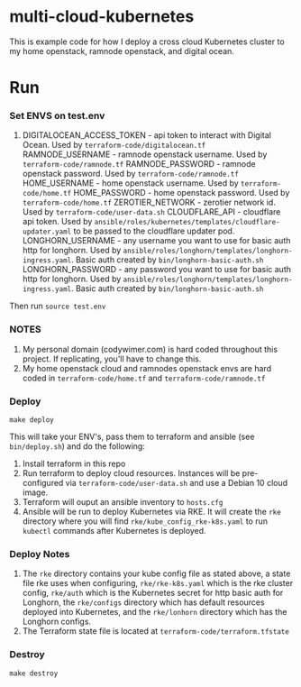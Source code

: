 # multi-cloud-kubernetes
This is example code for how I deploy a cross cloud Kubernetes cluster to my home openstack, ramnode openstack, and digital ocean.

# Run
### Set ENVS on test.env
1. DIGITALOCEAN_ACCESS_TOKEN - api token to interact with Digital Ocean. Used by `terraform-code/digitalocean.tf`
RAMNODE_USERNAME - ramnode openstack username. Used by `terraform-code/ramnode.tf`
RAMNODE_PASSWORD - ramnode openstack password. Used by `terraform-code/ramnode.tf`
HOME_USERNAME - home openstack username. Used by `terraform-code/home.tf`
HOME_PASSWORD - home openstack password. Used by `terraform-code/home.tf`
ZEROTIER_NETWORK - zerotier network id. Used by `terraform-code/user-data.sh`
CLOUDFLARE_API - cloudflare api token. Used by `ansible/roles/kubernetes/templates/cloudflare-updater.yaml` to be passed to the cloudflare updater pod.
LONGHORN_USERNAME - any username you want to use for basic auth http for longhorn. Used by `ansible/roles/longhorn/templates/longhorn-ingress.yaml`. Basic auth created by `bin/longhorn-basic-auth.sh`
LONGHORN_PASSWORD - any password you want to use for basic auth http for longhorn. Used by `ansible/roles/longhorn/templates/longhorn-ingress.yaml`. Basic auth created by `bin/longhorn-basic-auth.sh`

Then run `source test.env`

### NOTES 
1. My personal domain (codywimer.com) is hard coded throughout this project. If replicating, you'll have to change this.
2. My home openstack cloud and ramnodes openstack envs are hard coded in `terraform-code/home.tf` and `terraform-code/ramnode.tf`

### Deploy
`make deploy`

This will take your ENV's, pass them to terraform and ansible (see `bin/deploy.sh`) and do the following:
1. Install terraform in this repo
2. Run terraform to deploy cloud resources. Instances will be pre-configured via `terraform-code/user-data.sh` and use a Debian 10 cloud image.
3. Terraform will ouput an ansible inventory to `hosts.cfg`
4. Ansible will be run to deploy Kubernetes via RKE. It will create the `rke` directory where you will find `rke/kube_config_rke-k8s.yaml` to run `kubectl` commands after Kubernetes is deployed.

### Deploy Notes
1. The `rke` directory contains your kube config file as stated above, a state file rke uses when configuring, `rke/rke-k8s.yaml` which is the rke cluster config, `rke/auth` which is the Kubernetes secret for http basic auth for Longhorn, the `rke/configs` directory which has default resources deployed into Kubernetes, and the `rke/lonhorn` directory which has the Longhorn configs.
2. The Terraform state file is located at `terraform-code/terraform.tfstate`

### Destroy
`make destroy`